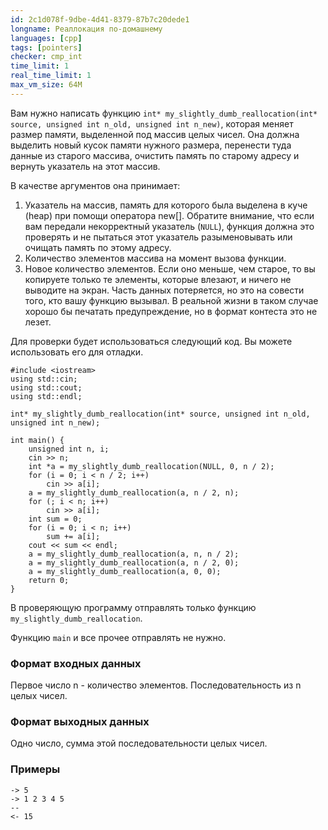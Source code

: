 ```yaml
---
id: 2c1d078f-9dbe-4d41-8379-87b7c20dede1
longname: Реаллокация по-домашнему
languages: [cpp]
tags: [pointers]
checker: cmp_int
time_limit: 1
real_time_limit: 1
max_vm_size: 64M
---
```


Вам нужно написать функцию `int* my_slightly_dumb_reallocation(int* source, unsigned int n_old, unsigned int n_new)`, которая меняет размер памяти, выделенной под массив целых чисел. Она должна выделить новый кусок памяти нужного размера, перенести туда данные из старого массива, очистить память по старому адресу и вернуть указатель на этот массив. 

В качестве аргументов она принимает:

1. Указатель на массив, память для которого была выделена в куче (heap) при помощи оператора new[]. Обратите внимание, что если вам передали некорректный указатель (`NULL`), функция должна это проверять и не пытаться этот указатель разыменовывать или очищать память по этому адресу. 
2. Количество элементов массива на момент вызова функции.
3. Новое количество элементов. Если оно меньше, чем старое, то вы копируете только те элементы, которые влезают, и ничего не выводите на экран. Часть данных потеряется, но это на совести того, кто вашу функцию вызывал. В реальной жизни в таком случае хорошо бы печатать предупреждение, но в формат контеста это не лезет.

Для проверки будет использоваться следующий код. Вы можете использовать его для отладки.

	#include <iostream>
	using std::cin;
	using std::cout;
	using std::endl;
	
	int* my_slightly_dumb_reallocation(int* source, unsigned int n_old, unsigned int n_new);
	
	int main() {
	    unsigned int n, i;
	    cin >> n;
	    int *a = my_slightly_dumb_reallocation(NULL, 0, n / 2);
	    for (i = 0; i < n / 2; i++)
	        cin >> a[i];
	    a = my_slightly_dumb_reallocation(a, n / 2, n);
	    for (; i < n; i++)
	        cin >> a[i];
	    int sum = 0;
	    for (i = 0; i < n; i++)
	        sum += a[i];
	    cout << sum << endl;
	    a = my_slightly_dumb_reallocation(a, n, n / 2);
	    a = my_slightly_dumb_reallocation(a, n / 2, 0);
	    a = my_slightly_dumb_reallocation(a, 0, 0);
	    return 0;
	}

В проверяющую программу отправлять только функцию `my_slightly_dumb_reallocation`.

Функцию `main` и все прочее отправлять не нужно.

### Формат входных данных

Первое число n - количество элементов.
Последовательность из n целых чисел.

### Формат выходных данных

Одно число, сумма этой последовательности целых чисел.

### Примеры

```
-> 5
-> 1 2 3 4 5
--
<- 15
```

